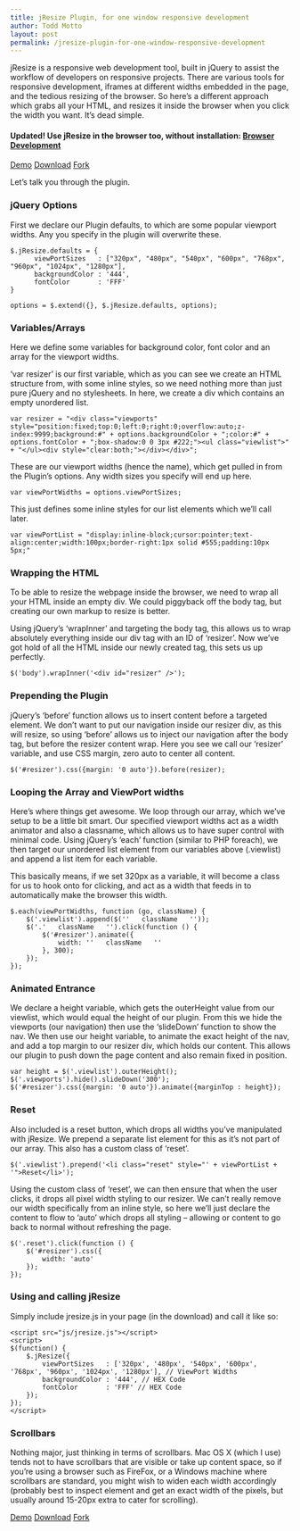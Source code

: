 ```yaml
---
title: jResize Plugin, for one window responsive development
author: Todd Motto
layout: post
permalink: /jresize-plugin-for-one-window-responsive-development
--- 
```


jResize is a responsive web development tool, built in jQuery to assist the workflow of developers on responsive projects. There are various tools for responsive development, iframes at different widths embedded in the page, and the tedious resizing of the browser. So here’s a different approach which grabs all your HTML, and resizes it inside the browser when you click the width you want. It’s dead simple.

#### Updated! Use jResize in the browser too, without installation: [Browser Development][1]

<div class="download-box">
	<a href="//www.toddmotto.com/labs/jresize" onclick="_gaq.push(['_trackEvent', 'Click', 'Demo jResize', 'jResize Demo']);">Demo</a>
	<a href="//www.github.com/toddmotto/jResize/archive/master.zip" onclick="_gaq.push(['_trackEvent', 'Click', 'Download jResize', 'jResize Download']);">Download</a>
	<a href="//github.com/toddmotto/jResize" onclick="_gaq.push(['_trackEvent', 'Click', 'Fork jResize', 'jResize Fork']);">Fork</a>
</div>

Let’s talk you through the plugin.

 [1]: http://www.toddmotto.com/labs/responsive/

### jQuery Options

First we declare our Plugin defaults, to which are some popular viewport widths. Any you specify in the plugin will overwrite these.

    $.jResize.defaults = {
          viewPortSizes   : ["320px", "480px", "540px", "600px", "768px", "960px", "1024px", "1280px"],
          backgroundColor : '444',
          fontColor       : 'FFF'
    }
    
    options = $.extend({}, $.jResize.defaults, options);
    

### Variables/Arrays

Here we define some variables for background color, font color and an array for the viewport widths. 

‘var resizer’ is our first variable, which as you can see we create an HTML structure from, with some inline styles, so we need nothing more than just pure jQuery and no stylesheets. In here, we create a div which contains an empty unordered list.

    var resizer = "<div class="viewports" style="position:fixed;top:0;left:0;right:0;overflow:auto;z-index:9999;background:#" + options.backgroundColor + ";color:#" + options.fontColor + ";box-shadow:0 0 3px #222;"><ul class="viewlist">" + "</ul><div style="clear:both;"></div></div>";
    

These are our viewport widths (hence the name), which get pulled in from the Plugin’s options. Any width sizes you specify will end up here.

    var viewPortWidths = options.viewPortSizes;
    

This just defines some inline styles for our list elements which we’ll call later.

    var viewPortList = "display:inline-block;cursor:pointer;text-align:center;width:100px;border-right:1px solid #555;padding:10px 5px;"
    

### Wrapping the HTML

To be able to resize the webpage inside the browser, we need to wrap all your HTML inside an empty div. We could piggyback off the body tag, but creating our own markup to resize is better.

Using jQuery’s ‘wrapInner’ and targeting the body tag, this allows us to wrap absolutely everything inside our div tag with an ID of ‘resizer’. Now we’ve got hold of all the HTML inside our newly created tag, this sets us up perfectly.

    $('body').wrapInner('<div id="resizer" />');
    

### Prepending the Plugin

jQuery’s ‘before’ function allows us to insert content before a targeted element. We don’t want to put our navigation inside our resizer div, as this will resize, so using ‘before’ allows us to inject our navigation after the body tag, but before the resizer content wrap. Here you see we call our ‘resizer’ variable, and use CSS margin, zero auto to center all content.

    $('#resizer').css({margin: '0 auto'}).before(resizer);
    

### Looping the Array and ViewPort widths

Here’s where things get awesome. We loop through our array, which we’ve setup to be a little bit smart. Our specified viewport widths act as a width animator and also a classname, which allows us to have super control with minimal code. Using jQuery’s ‘each’ function (similar to PHP foreach), we then target our unordered list element from our variables above (.viewlist) and append a list item for each variable.

This basically means, if we set 320px as a variable, it will become a class for us to hook onto for clicking, and act as a width that feeds in to automatically make the browser this width.

    $.each(viewPortWidths, function (go, className) {
        $('.viewlist').append($(''   className   ''));
        $('.'   className   '').click(function () {
            $('#resizer').animate({
                width: ''   className   ''
            }, 300);
        });
    });
    

### Animated Entrance

We declare a height variable, which gets the outerHeight value from our viewlist, which would equal the height of our plugin. From this we hide the viewports (our navigation) then use the ‘slideDown’ function to show the nav. We then use our height variable, to animate the exact height of the nav, and add a top margin to our resizer div, which holds our content. This allows our plugin to push down the page content and also remain fixed in position.

    var height = $('.viewlist').outerHeight();
    $('.viewports').hide().slideDown('300');
    $('#resizer').css({margin: '0 auto'}).animate({marginTop : height});
    

### Reset

Also included is a reset button, which drops all widths you’ve manipulated with jResize. We prepend a separate list element for this as it’s not part of our array. This also has a custom class of ‘reset’.

    $('.viewlist').prepend('<li class="reset" style="' + viewPortList + '">Reset</li>');

Using the custom class of ‘reset’, we can then ensure that when the user clicks, it drops all pixel width styling to our resizer. We can’t really remove our width specifically from an inline style, so here we’ll just declare the content to flow to ‘auto’ which drops all styling – allowing or content to go back to normal without refreshing the page.

    $('.reset').click(function () {
        $('#resizer').css({
            width: 'auto'
        });
    });
    

### Using and calling jResize

Simply include jresize.js in your page (in the download) and call it like so:

    <script src="js/jresize.js"></script>
	<script>
	$(function() {
		$.jResize({
			viewPortSizes   : ['320px', '480px', '540px', '600px', '768px', '960px', '1024px', '1280px'], // ViewPort Widths
			backgroundColor : '444', // HEX Code
			fontColor       : 'FFF' // HEX Code
		});
	});
	</script>

### Scrollbars

Nothing major, just thinking in terms of scrollbars. Mac OS X (which I use) tends not to have scrollbars that are visible or take up content space, so if you’re using a browser such as FireFox, or a Windows machine where scrollbars are standard, you might wish to widen each width accordingly (probably best to inspect element and get an exact width of the pixels, but usually around 15-20px extra to cater for scrolling).

<div class="download-box">
	<a href="//www.toddmotto.com/labs/jresize" onclick="_gaq.push(['_trackEvent', 'Click', 'Demo jResize', 'jResize Demo']);">Demo</a>
	<a href="//www.github.com/toddmotto/jResize/archive/master.zip" onclick="_gaq.push(['_trackEvent', 'Click', 'Download jResize', 'jResize Download']);">Download</a>
	<a href="//github.com/toddmotto/jResize" onclick="_gaq.push(['_trackEvent', 'Click', 'Fork jResize', 'jResize Fork']);">Fork</a>
</div>